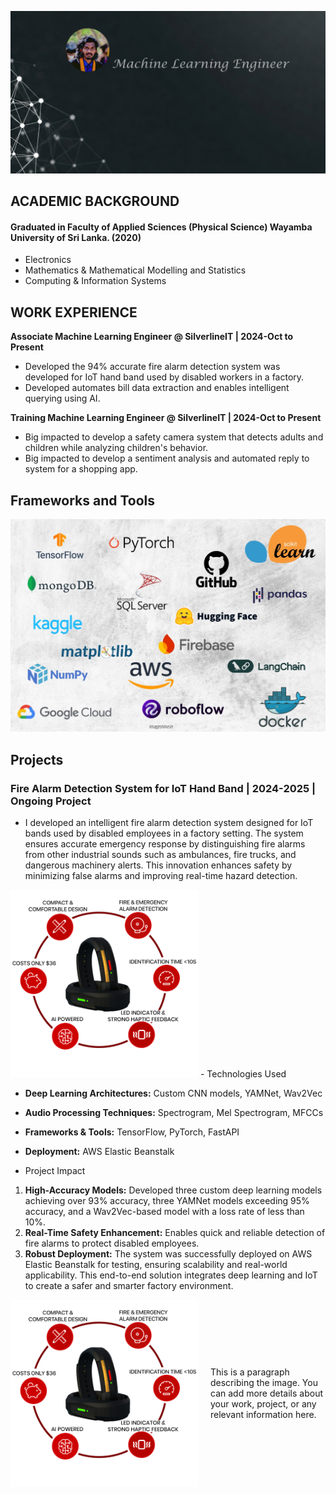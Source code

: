 ![image](assets/Gemini_Generated_Image_ts35xkts35xkts353.jpeg)

## ACADEMIC BACKGROUND
#### Graduated in Faculty of Applied Sciences (Physical Science) Wayamba University of Sri Lanka. (2020)
- Electronics
- Mathematics & Mathematical Modelling and Statistics
- Computing & Information Systems
  

## WORK EXPERIENCE
**Associate Machine Learning Engineer @ SilverlineIT | 2024-Oct to Present**
- Developed the 94% accurate fire alarm detection system was developed for IoT hand band used by disabled workers in a factory.
- Developed automates bill data extraction and enables intelligent querying using AI.

**Training Machine Learning Engineer @ SilverlineIT | 2024-Oct to Present**
- Big impacted to develop a safety camera system that detects adults and children while analyzing children's behavior.
- Big impacted to develop a sentiment analysis and automated reply to system for a shopping app.

## Frameworks and Tools

![image](assets/tools2.jpg)

## Projects

### Fire Alarm Detection System for IoT Hand Band   | 2024-2025 | Ongoing Project
- I developed an intelligent fire alarm detection system designed for IoT bands used by disabled employees in a factory setting. The system ensures accurate emergency response by distinguishing fire alarms from other industrial sounds such as ambulances, fire trucks, and dangerous machinery alerts. This innovation enhances safety by minimizing false alarms and improving real-time hazard detection.
<img src="assets/fritzband.png" width="300">
- Technologies Used
  
  - **Deep Learning Architectures:** Custom CNN models, YAMNet, Wav2Vec
  - **Audio Processing Techniques:** Spectrogram, Mel Spectrogram, MFCCs
  - **Frameworks & Tools:** TensorFlow, PyTorch, FastAPI
  - **Deployment:** AWS Elastic Beanstalk

- Project Impact
1. **High-Accuracy Models:** Developed three custom deep learning models achieving over 93% accuracy, three YAMNet models exceeding 95% accuracy, and a Wav2Vec-based model with a loss rate of less than 10%.
2. **Real-Time Safety Enhancement:** Enables quick and reliable detection of fire alarms to protect disabled employees.
3. **Robust Deployment:** The system was successfully deployed on AWS Elastic Beanstalk for testing, ensuring scalability and real-world applicability.
This end-to-end solution integrates deep learning and IoT to create a safer and smarter factory environment.


<div style="display: flex; align-items: center;">
    <img src="assets/fritzband.png" alt="Image" width="300" style="margin-right: 20px;">
    <p>This is a paragraph describing the image. You can add more details about your work, project, or any relevant information here.</p>
</div>

